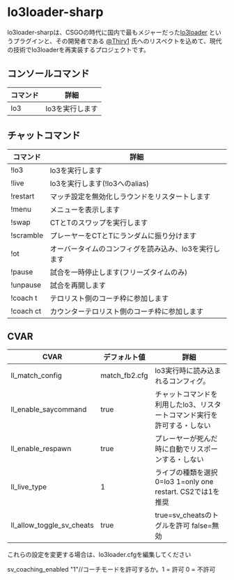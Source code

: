 # lo3loader-sharp
lo3loader-sharpは、CSGOの時代に国内で最もメジャーだった[lo3loader](https://github.com/Thiry1/lo3loader) というプラグインと、その開発者である [@Thiry1](https://github.com/Thiry1) 氏へのリスペクトを込めて、現代の技術でlo3loaderを再実装するプロジェクトです。  

## コンソールコマンド
| コマンド  | 詳細 |
| ------------- | ------------- |
| lo3  | lo3を実行します  |


## チャットコマンド
| コマンド  | 詳細 |
| ------------- | ------------- |
| !lo3  | lo3を実行します  |
| !live  | lo3を実行します(!lo3へのalias)  |
| !restart  | マッチ設定を無効化しラウンドをリスタートします  |
| !menu  | メニューを表示します  |
| !swap  | CTとTのスワップを実行します  |
| !scramble  | プレーヤーをCTとTにランダムに振り分けます |
| !ot | オーバータイムのコンフィグを読み込み、lo3を実行します  |
| !pause  | 試合を一時停止します(フリーズタイムのみ)  |
| !unpause  | 試合を再開します  |
| !coach t  | テロリスト側のコーチ枠に参加します  |
| !coach ct  | カウンターテロリスト側のコーチ枠に参加します  |


 ## CVAR
 | CVAR  | デフォルト値 | 詳細 |
| ------------- | ------------- | ------------- |
| ll_match_config  | match_fb2.cfg  | lo3実行時に読み込まれるコンフィグ。 |
| ll_enable_saycommand  | true  | チャットコマンドを利用したlo3、リスタートコマンド実行を許可する・しない |
| ll_enable_respawn  | true  | プレーヤーが死んだ時に自動でリスポーンする・しない |
| ll_live_type  | 1  | ライブの種類を選択 0=lo3 1=only one restart. CS2では1を推奨 |
| ll_allow_toggle_sv_cheats  | true  | true=sv_cheatsのトグルを許可 false=無効



これらの設定を変更する場合は、lo3loader.cfgを編集してください

sv_coaching_enabled "1"//コーチモードを許可するか。1 = 許可 0 = 不許可

